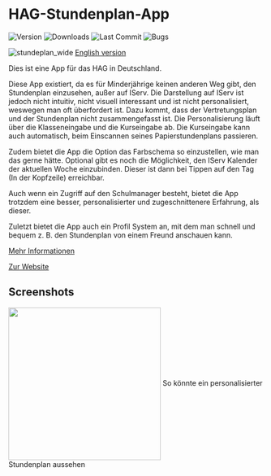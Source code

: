 # HAG-Stundenplan-App
![Version](https://img.shields.io/github/v/release/RedstoneMedia/HAG-Timetable-App?include_prereleases&label=version&style=flat-square)
![Downloads](https://img.shields.io/github/downloads/RedstoneMedia/HAG-TIMETABLE-APP/total?style=flat-square)
![Last Commit](https://img.shields.io/github/last-commit/RedstoneMedia/HAG-Timetable-App?style=flat-square)
![Bugs](https://img.shields.io/github/issues-raw/RedstoneMedia/HAG-Timetable-App/bug?label=bugs&style=flat-square)

![stundeplan_wide](https://user-images.githubusercontent.com/34373974/185638161-9b39c7c5-f139-4459-bd7e-12f327f2753e.png)
[English version](README-eng.md)

Dies ist eine App für das HAG in Deutschland.

Diese App existiert, da es für Minderjährige keinen anderen Weg gibt, den Stundenplan einzusehen, außer auf IServ.
Die Darstellung auf IServ ist jedoch nicht intuitiv, nicht visuell interessant und ist nicht personalisiert, weswegen man oft überfordert ist.
Dazu kommt, dass der Vertretungsplan und der Stundenplan nicht zusammengefasst ist.
Die Personalisierung läuft über die Klasseneingabe und die Kurseingabe ab.
Die Kurseingabe kann auch automatisch, beim Einscannen seines Papierstundenplans passieren.

Zudem bietet die App die Option das Farbschema so einzustellen, wie man das gerne hätte.
Optional gibt es noch die Möglichkeit, den IServ Kalender der aktuellen Woche einzubinden.
Dieser ist dann bei Tippen auf den Tag (In der Kopfzeile) erreichbar.

Auch wenn ein Zugriff auf den Schulmanager besteht, bietet die App trotzdem eine besser, personalisierter und zugeschnittenere Erfahrung, als dieser.

Zuletzt bietet die App auch ein Profil System an, mit dem man schnell und bequem z. B. den Stundenplan von einem Freund anschauen kann.

[Mehr Informationen](https://github.com/RedstoneMedia/HAG-Timetable-App/wiki/%C3%9Cberblick)

[Zur Website](https://redstonemedia.github.io/HAG-Timetable-App/)

## Screenshots
<img src="https://user-images.githubusercontent.com/34373974/133384650-2ffb86c5-79d9-45d9-8b6f-ffb8cf1e5206.jpeg" width="300" align="center">
So könnte ein personalisierter Stundenplan aussehen
